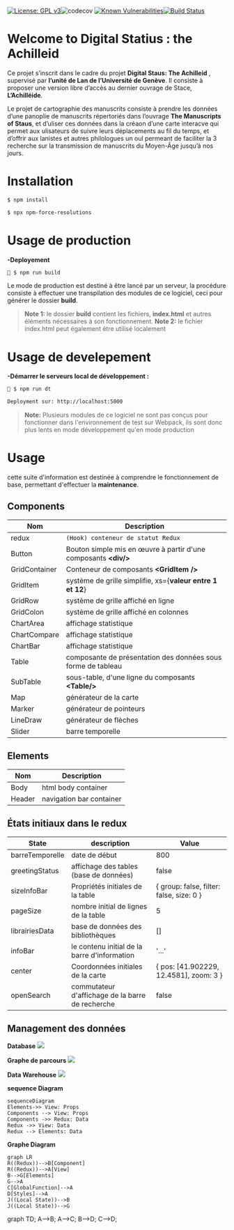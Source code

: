 [![License: GPL v3](https://img.shields.io/badge/License-GPLv3-blue.svg)](https://www.gnu.org/licenses/gpl-3.0)![codecov](https://img.shields.io/badge/status-developement-orange)
[![Known Vulnerabilities](https://snyk.io/test/github/andresvcc/stage-meister/badge.svg)](https://snyk.io/test/github/andresvcc/stage-meister)[![Build Status](https://travis-ci.org/andresvcc/ademag.svg?branch=master)](https://travis-ci.org/andresvcc/ademag)   

# Welcome to Digital Statius : the Achilleid

Ce projet s’inscrit dans le cadre du projet **Digital Staus: The Achilleid** , supervisé par **l’unité de Lan de l’Université de Genève**. Il consiste à proposer une version libre d’accès au dernier ouvrage de Stace, **L’Achilléide**.

Le projet de cartographie des manuscrits consiste à prendre les données d’une panoplie de manuscrits répertoriés dans l’ouvrage **The Manuscripts of Staus**, et d’uliser ces données dans la créaon d’une carte interacve qui permet aux ulisateurs de suivre leurs déplacements au fil du temps, et d’offrir aux lanistes et autres philologues un oul permeant de faciliter la 3 recherche sur la transmission de manuscrits du Moyen-Âge jusqu’à nos jours.



# Installation

```bash
$ npm install
```
```bash
$ npx npm-force-resolutions
```


# Usage de production

**-Deployement**

```bash
🚀 $ npm run build
```
Le mode de production est destiné à être lancé par un serveur, la procédure consiste à effectuer une transpilation des modules de ce logiciel, ceci pour générer le dossier **build**.
> **Note 1:**  le dossier **build** contient les fichiers, **index.html** et autres éléments nécessaires à son fonctionnement. 
> **Note 2:** le fichier index.html peut également être utilisé localement
  

# Usage de develepement

  

**-Démarrer le serveurs local de développement  :**

```bash
📌 $ npm run dt
```
```bash
Deployment sur: http://localhost:5000
```
> **Note:**  Plusieurs modules de ce logiciel ne sont pas conçus pour fonctionner dans l'environnement de test sur Webpack, ils sont donc plus lents en mode développement qu'en mode production



# Usage

cette suite d'information est destinée à comprendre le fonctionnement de base, permettant d'effectuer la **maintenance**.

## Components

| Nom            |Description					 |
|----------------|-------------------------------|
|redux | `(Hook) conteneur de statut Redux` |
|Button | Bouton simple mis en œuvre à partir d'une composants **\<div/>**|
|GridContainer | Conteneur de composants **\<GridItem />** |
|GridItem | système de grille simplifie,  xs={**valeur entre 1 et 12**} |
|GridRow | système de grille affiché en ligne |
|GridColon | système de grille affiché en colonnes |
|ChartArea | affichage statistique |
|ChartCompare | affichage statistique |
|ChartBar | affichage statistique |
|Table | composante de présentation des données sous forme de tableau |
|SubTable | sous-table, d'une ligne du composants **\<Table/>** |
|Map | générateur de la carte |
|Marker | générateur de pointeurs |
|LineDraw | générateur de flèches|
|Slider | barre temporelle |

## Elements

| Nom            |Description					 |
|----------------|-------------------------------|
|Body| html body container |
|Header| navigation bar container |

## États initiaux dans le redux
| State          | description | Value					 |
|----------------|-------------|----------|
|barreTemporelle|date de début| 800|
|greetingStatus| affichage des tables (base de données) |false|
|sizeInfoBar| Propriétés initiales de la table |{ group: false, filter: false, size: 0 }|
|pageSize| nombre initial de lignes de la table |5|
|librairiesData|base de données des bibliothèques |[]|
|infoBar| le contenu initial de la barre d'information |'...'|
|center| Coordonnées initiales de la carte|{ pos: [41.902229, 12.4581], zoom: 3 }|
|openSearch| commutateur d'affichage de la barre de recherche |false|

## Management des données
**Database**
<img src="http://imgfz.com/i/iKNE9vL.png"  /></a>


**Graphe de parcours**
<img src="http://imgfz.com/i/eI1YNir.png" /></a>

**Data Warehouse**
<img src="http://imgfz.com/i/LhpPBya.png" /></a>

**sequence Diagram**
```mermaid
sequenceDiagram
Elements->> View: Props
Components --> View: Props
Components ->> Redux: Data
Redux ->> View: Data
Redux --> Elements: Data

```

**Graphe Diagram**
```mermaid
graph LR
R((Redux))-->B[Component]
R((Redux))-->A[View]
B-->G[Elements]
G-->A
C[GlobalFunction]-->A
D[Styles]-->A
J((Local State))-->B
J((Local State))-->G

```

graph TD;
    A-->B;
    A-->C;
    B-->D;
    C-->D;



